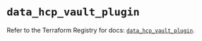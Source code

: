 # `data_hcp_vault_plugin`

Refer to the Terraform Registry for docs: [`data_hcp_vault_plugin`](https://registry.terraform.io/providers/hashicorp/hcp/0.95.1/docs/data-sources/vault_plugin).
